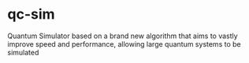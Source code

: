 # qc-sim
Quantum Simulator based on a brand new algorithm that aims to vastly improve speed and performance, allowing large quantum systems to be simulated
